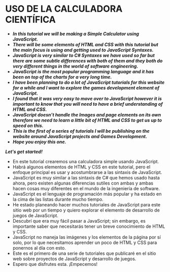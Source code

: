 # USO DE LA CALCULADORA CIENTÍFICA

- **_In this tutorial we will be making a Simple Calculator using JavaScript._**
- **_There will be some elements of HTML and CSS with this tutorial but the main focus is using and getting used to JavaScript Syntaxes._**
- **_JavaScript is very similar to C# Syntaxes we have used so far but there are some subtle differences with both of them and they both do very different things in the world of software engineering._**
- **_JavaScript is the most popular programming language and it has been on top of the charts for a very long time._**
- **_I have been planning to do a lot of JavaScript tutorials for this website for a while and I want to explore the games development element of JavaScript._**
- **_I found that it was very easy to move over to JavaScript however it is important to know that you will need to have a brief understanding of HTML and CSS._**
- **_JavaScript doesn’t handle the Images and page elements on its own therefore we need to learn a little bit of HTML and CSS to get us up to speed on this._**
- **_This is the first of a series of tutorials I will be publishing on the website around JavaScript projects and Games Development._**
- **_Hope you enjoy this one._**

**_Let's get started!_**

- En este tutorial crearemos una calculadora simple usando JavaScript.
- Habrá algunos elementos de HTML y CSS en este tutorial, pero el enfoque principal es usar y acostumbrarse a las sintaxis de JavaScript.
- JavaScript es muy similar a las sintaxis de C# que hemos usado hasta ahora, pero existen algunas diferencias sutiles con ambas y ambas hacen cosas muy diferentes en el mundo de la ingeniería de software.
- JavaScript es el lenguaje de programación más popular y ha estado en la cima de las listas durante mucho tiempo.
- He estado planeando hacer muchos tutoriales de JavaScript para este sitio web por un tiempo y quiero explorar el elemento de desarrollo de juegos de JavaScript.
- Descubrí que era muy fácil pasar a JavaScript; sin embargo, es importante saber que necesitarás tener un breve conocimiento de HTML y CSS.
- JavaScript no maneja las imágenes y los elementos de la página por sí solo, por lo que necesitamos aprender un poco de HTML y CSS para ponernos al día con esto.
- Este es el primero de una serie de tutoriales que publicaré en el sitio web sobre proyectos de JavaScript y desarrollo de juegos.
- Espero que disfrutes esta.
¡Empecemos!
